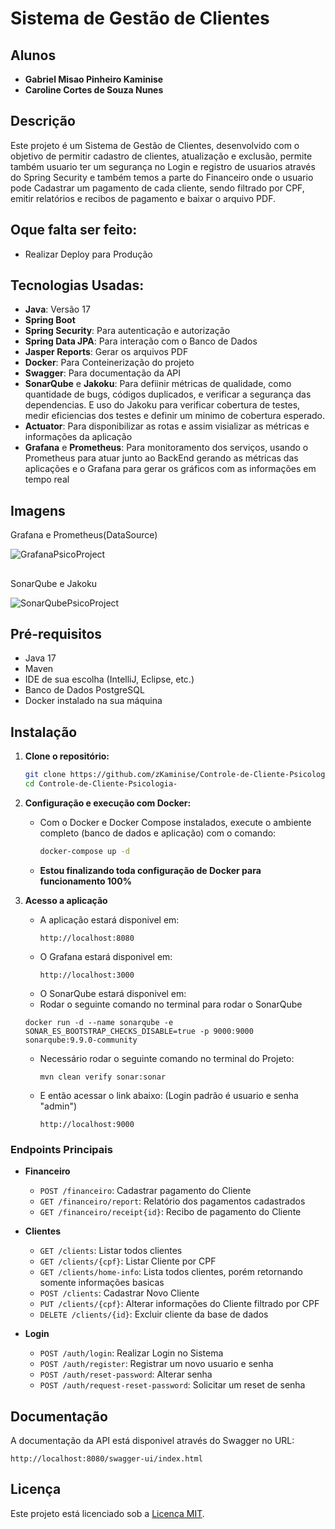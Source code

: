 # Sistema de Gestão de Clientes

## Alunos

 - **Gabriel Misao Pinheiro Kaminise**
 - **Caroline Cortes de Souza Nunes**


## Descrição

Este projeto é um Sistema de Gestão de Clientes, desenvolvido com o objetivo de permitir cadastro de clientes, atualização e exclusão, permite também usuario ter um segurança no Login e registro de usuarios através do Spring Security e também temos a parte do Financeiro
onde o usuario pode Cadastrar um pagamento de cada cliente, sendo filtrado por CPF, emitir relatórios e recibos de pagamento e baixar o arquivo PDF.

## Oque falta ser feito:

- Realizar Deploy para Produção

## Tecnologias Usadas:

- **Java**: Versão 17
- **Spring Boot**
- **Spring Security**: Para autenticação e autorização
- **Spring Data JPA**: Para interação com o Banco de Dados
- **Jasper Reports**: Gerar os arquivos PDF
- **Docker**: Para Conteinerização do projeto
- **Swagger**: Para documentação da API
- **SonarQube** e **Jakoku**: Para defiinir métricas de qualidade, como quantidade de bugs, códigos duplicados, e verificar a segurança das dependencias. E uso do Jakoku para verificar cobertura de testes, medir eficiencias dos testes e definir um minimo de cobertura esperado.
- **Actuator**: Para disponibilizar as rotas e assim visializar as métricas e informações da aplicação
- **Grafana** e **Prometheus**: Para monitoramento dos serviços, usando o Prometheus para atuar junto ao BackEnd gerando as métricas das aplicações e o Grafana para gerar os gráficos com as informações em tempo real

## Imagens

Grafana e Prometheus(DataSource)

![GrafanaPsicoProject](https://github.com/user-attachments/assets/69bf7b00-6c41-4147-8d8b-28fdf5a13150)



##

SonarQube e Jakoku

![SonarQubePsicoProject](https://github.com/user-attachments/assets/a4412505-8619-46b4-b14f-c3a505b1e330)


## Pré-requisitos

 - Java 17
 - Maven
 - IDE de sua escolha (IntelliJ, Eclipse, etc.)
 - Banco de Dados PostgreSQL
 - Docker instalado na sua máquina

## Instalação

1. **Clone o repositório:**

   ```bash
   git clone https://github.com/zKaminise/Controle-de-Cliente-Psicologia-.git
   cd Controle-de-Cliente-Psicologia-
   ```

2. **Configuração e execução com Docker:**

   - Com o Docker e Docker Compose instalados, execute o ambiente completo (banco de dados e aplicação) com o comando:

     ```bash
     docker-compose up -d
     ```
   - **Estou finalizando toda configuração de Docker para funcionamento 100%**

3. **Acesso a aplicação**

   - A aplicação estará disponivel em:
     ```
     http://localhost:8080
     ```
   - O Grafana estará disponivel em:
     ```
     http://localhost:3000
     ```
   - O SonarQube estará disponivel em:
    - Rodar o seguinte comando no terminal para rodar o SonarQube
     ```
     docker run -d --name sonarqube -e SONAR_ES_BOOTSTRAP_CHECKS_DISABLE=true -p 9000:9000 sonarqube:9.9.0-community
     ```
  
   - Necessário rodar o seguinte comando no terminal do Projeto:
     ```
     mvn clean verify sonar:sonar
     ```
    - E então acessar o link abaixo: (Login padrão é usuario e senha "admin")
       ```
       http://localhost:9000
       ```

### Endpoints Principais

- **Financeiro**
    - `POST /financeiro`: Cadastrar pagamento do Cliente
    - `GET /financeiro/report`: Relatório dos pagamentos cadastrados
    - `GET /financeiro/receipt{id}`: Recibo de pagamento do Cliente
      
- **Clientes**
    - `GET /clients`: Listar todos clientes
    - `GET /clients/{cpf}`: Listar Cliente por CPF
    - `GET /clients/home-info`: Lista todos clientes, porém retornando somente informações basicas
    - `POST /clients`: Cadastrar Novo Cliente
    - `PUT /clients/{cpf}`: Alterar informações do Cliente filtrado por CPF
    - `DELETE /clients/{id}`: Excluir cliente da base de dados

 - **Login**
   - `POST /auth/login`: Realizar Login no Sistema
   - `POST /auth/register`: Registrar um novo usuario e senha
   - `POST /auth/reset-password`: Alterar senha
   - `POST /auth/request-reset-password`: Solicitar um reset de senha

## Documentação

A documentação da API está disponivel através do Swagger no URL:

```
http://localhost:8080/swagger-ui/index.html
```

## Licença

Este projeto está licenciado sob a [Licença MIT](LICENSE).

